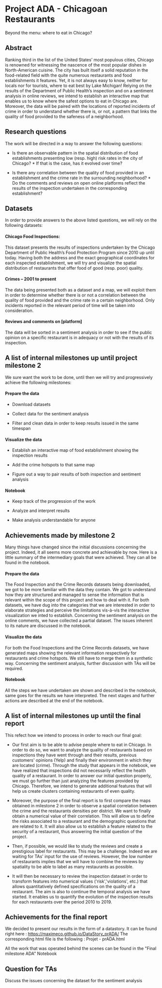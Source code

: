 # Project ADA - Chicagoan Restaurants
Beyond the menu: where to eat in Chicago?

## Abstract

Ranking third in the list of the United States’ most populous cities, Chicago is renowned for witnessing the nascence of the most popular dishes in North-American cuisine. The city has built itself a solid reputation in the food-related field with the quite numerous restaurants and food establishments it features. Yet, it is not always easy to know, neither for locals nor for tourists, where to eat best by Lake Michigan!
Relying on the results of the Department of Public Health’s inspection and on a sentiment analysis in online reviews, we intend to establish an interactive map that enables us to know where the safest options to eat in Chicago are. Moreover, the data will be paired with the locations of reported incidents of crime in order to understand whether there is, or not, a pattern that links the quality of food provided to the safeness of a neighborhood. 

## Research questions
The work will be directed in a way to answer the following questions:

* Is there an observable pattern in the spatial distribution of food establishments presenting low (resp. high) risk rates in the city of Chicago? * If that is the case, has it evolved over time?

* Is there any correlation between the quality of food provided in an establishment and the crime rate in the surrounding neighborhood? * Do the comments and reviews on open online platforms reflect the results of the inspection undertaken in the corresponding establishment?

## Datasets

In order to provide answers to the above listed questions, we will rely on the following datasets:

#### Chicago Food Inspections:
This dataset presents the results of inspections undertaken by the Chicago Department of Public Health’s Food Protection Program since 2010 up until today. Having both the address and the exact geographical coordinates for each inspected establishment, we will try and visualize the spatial distribution of restaurants that offer food of good (resp. poor) quality. 

#### Crimes – 2001 to present
The data being presented both as a dataset and a map, we will exploit them in order to determine whether there is or not a correlation between the quality of food provided and the crime rate in a certain neighborhood. Only incidents reported in the relevant period of time will be taken into consideration. 

#### Reviews and comments on [platform]
The data will be sorted in a sentiment analysis in order to see if the public opinion on a specific restaurant is in adequacy or not with the results of its inspection.

## A list of internal milestones up until project milestone 2

We sure want the work to be done, until then we will try and progressively achieve the following milestones:

#### Prepare the data

* Download datasets

* Collect data for the sentiment analysis

* Filter and clean data in order to keep results issued in the same timespan

#### Visualize the data

* Establish an interactive map of food establishment showing the inspection results

* Add the crime hotspots to that same map

* Figure out a way to pair results of both inspection and sentiment analysis

#### Notebook

* Keep track of the progression of the work

* Analyze and interpret results

* Make analysis understandable for anyone

## Achievements made by milestone 2
Many things have changed since the initial discussions concerning the project. Indeed, it all seems more concrete and achievable by now. 
Here is a little summary of the intermediary goals that were achieved. They can all be found in the notebook.

#### Prepare the data

The Food Inspection and the Crime Records datasets being downloaded, we got to be more familiar with the data they contain. We got to understand how they are structured and managed to sense the information that is relevant within the scope of this project and how to deal with it. For both datasets, we have dug into the categories that we are interested in order to elaborate strategies and perceive the limitations vis-à-vis the interactive visualization we inted to establish. Concerning the sentiment analysis on the online comments, we have collected a partial dataset. The issues inherent to its nature are discussed in the notebook. 

#### Visualize the data

For both the Food Inspections and the Crime Records datasets, we have generated maps showing the relevant information respectively for restaurants and crime hotspots. We still have to merge them in a synthetic way. Concerning the sentiment analysis, further discussion with TAs will be required. 

#### Notebook

All the steps we have undertaken are shown and described in the notebook, same goes for the results we have interpreted. The next stages and further actions are described at the end of the notebook. 

## A list of internal milestones up until the final report

This refect how we intend to process in order to reach our final goal: 

* Our first aim is to be able to advise people where to eat in Chicago. In order to do so, we want to analyze the quality of restaurants based on inspections they have went through and their results, previous customers' opinions (Yelp) and finally their environment in which they are located (crime). 
Through the study that appears in the notebook, we have realized that inspections did not necessarily reflect the health quality of a restaurant. In order to answer our initial question properly, we must go further than just analyzing the features provided by Chicago. Therefore, we intend to generate additional features that will help us create clusters containing restaurants of even quality. 

* Moreover, the purpose of the final report is to first compare the maps obtained in milestone 2 in order to observe a spatial correlation between the crime  and the restaurants densities per district. We want to finally obtain a numerical value of their correlation. This will allow us to define the risks associated to a restaurant and the demographic questions that are related to it. It will also allow us to establish a feature related to the security of a restaurant, thus answering the initial question of the project.

* Then, if possible, we would like to study the reviews and create a prestigious label for restaurants. This may be a challenge. Indeed we are waiting for TAs' input for the use of reviews. However, the low number of restaurants implies that we will have to combine the reviews by spatiality to be able to label as many restaurants as possible. 

* It will then be necessary to review the inspection dataset in order to transform features into numerical values ('risk','violations', etc.) that allows quantitatively defined specifications on the quality of a restaurant. The aim is also to continue the temporal analysis we have started. It enables us to quantify the evolution of the inspection results for each restaurants over the period 2010 to 2019. 

## Achievements for the final report

We decided to present our results in the form of a datastory. It can be found right here : https://maximeco.github.io/DataStory_prADA/
The corresponding html file is the following : Projet - prADA.html

All the work that was operated behind the scenes can be found in the "Final milestone ADA" Notebook 


## Question for TAs

Discuss the issues concerning the dataset for the sentiment analysis
